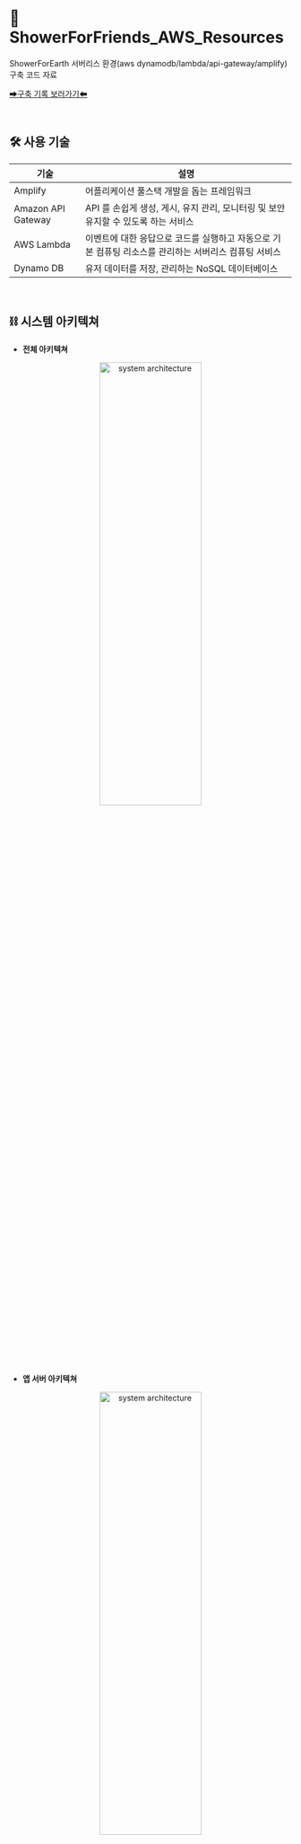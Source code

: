 # 🚿 ShowerForFriends_AWS_Resources
ShowerForEarth 서버리스 환경(aws dynamodb/lambda/api-gateway/amplify) 구축 코드 자료

[➡구축 기록 보러가기⬅](https://docs.google.com/presentation/d/1JPcc4__k26gpKiZ2p2riElw5cabbTklN/edit?usp=sharing&ouid=104402475252706033047&rtpof=true&sd=true)

<br/>


## 🛠 사용 기술 
| 기술 | 설명 |
|------|------|
| Amplify | 어플리케이션 풀스택 개발을 돕는 프레임워크 |
| Amazon API Gateway | API 를 손쉽게 생성, 게시, 유지 관리, 모니터링 및 보안 유지할 수 있도록 하는 서비스 |
| AWS Lambda | 이벤트에 대한 응답으로 코드를 실행하고 자동으로 기본 컴퓨팅 리소스를 관리하는 서버리스 컴퓨팅 서비스 |
| Dynamo DB | 유저 데이터를 저장, 관리하는 NoSQL 데이터베이스 |

<br/>

## ⛓ 시스템 아키텍쳐

* <b>전체 아키텍쳐</b><br/>
<p align="center"><img src="https://user-images.githubusercontent.com/68148196/187666435-43840048-4a8c-4e0c-9e75-0c146695a4df.png" width="60%" height="45%" title="arch" alt="system architecture"></img></p>

<br/>

* <b>앱 서버 아키텍쳐</b><br/>
<p align="center"><img src="https://user-images.githubusercontent.com/68148196/187668856-36da7dc5-f665-4086-a9e5-5df2fc1370be.png" width="60%" height="45%" title="arch2" alt="system architecture"></img></p>


<br/>

* <b>라즈베리 파이 서버 통신 아키텍쳐</b><br/>
<p align="center"><img src="https://user-images.githubusercontent.com/68148196/187674117-44415384-ee74-4689-b10f-4b03ab90c727.png" width="60%" height="45%" title="arch2" alt="system architecture"></img></p>
<br/><br/>

## 📅 ERD
<p align="center"><img src="https://user-images.githubusercontent.com/68148196/187672625-d3bd27d6-bdac-4c6e-9894-6ec701ab0aab.png" width="45%" height="45%" title="erd" alt="system architecture"></img></p>

[👩‍🏫 2021 성신여자대학교 SW 경진대회 발표 자료](https://docs.google.com/presentation/d/1tlNgGfHZHpt77K5_Z1h8Gfy0xOe6TrdA/edit?usp=sharing&ouid=104402475252706033047&rtpof=true&sd=true)
<br/>

[📱 안드로이드앱 repository](https://github.com/ENCO-Sungshin/ShowerForFriends_Android)
<br/>

[🖥️ 라즈베리파이 repository](https://github.com/ENCO-Sungshin/ShowerForFriends_RaspberryPi)
<br/>

